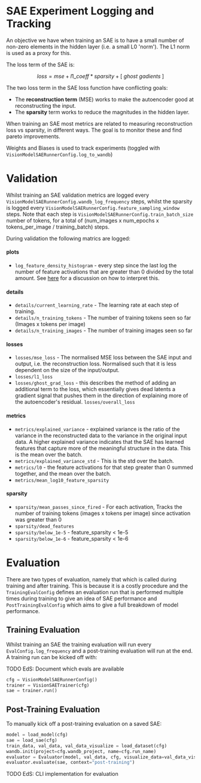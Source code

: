 # SAE Experiment Logging and Tracking

An objective we have when training an SAE is to have a small number of non-zero elements in the hidden layer (i.e. a small L0 'norm'). The L1 norm is used as a proxy for this.

The loss term of the SAE is:

$$loss = mse + l1\_coeff * sparsity + [ \: ghost \: gadients \: ]$$

The two loss term in the SAE loss function have conflicting goals:
* The **reconstruction term** (MSE) works to make the autoencoder good at reconstructing the input.
* The **sparsity** term works to reduce the magnitudes in the hidden layer. 

When training an SAE most metrics are related to measuring reconstruction loss vs sparsity, in different ways. The goal is to monitor these and find pareto improvements.

Weights and Biases is used to track experiments (toggled with `VisionModelSAERunnerConfig.log_to_wandb`)

# Validation

Whilst training an SAE validation metrics are logged every `VisionModelSAERunnerConfig.wandb_log_frequency` steps, whilst the sparsity is logged every `VisionModelSAERunnerConfig.feature_sampling_window` steps. Note that each step is `VisionModelSAERunnerConfig.train_batch_size` number of tokens, for a total of (num_images x num_epochs x tokens_per_image / training_batch) steps.

During validation the following matrics are logged:

#### plots

* `log_feature_density_histogram` - every step since the last log the number of feature activations that are greater than 0 divided by the total amount. See [here](https://arena3-chapter1-transformer-interp.streamlit.app/[1.3.2]_Interpretability_with_SAEs) for a discussion on how to interpret this. 

#### details

* `details/current_learning_rate` - The learning rate at each step of training.
* `details/n_training_tokens` - The number of training tokens seen so far (Images x tokens per image)
* `details/n_training_images` - The number of training images seen so far

#### losses

* `losses/mse_loss` - The normalised MSE loss between the SAE input and output, i.e. the reconstruction loss. Normalised such that it is less dependent on the size of the input/output. 
* `losses/l1_loss`
* `losses/ghost_grad_loss` - this describes the method of adding an additional term to the loss, which essentially gives dead latents a gradient signal that pushes them in the direction of explaining more of the autoencoder's residual.
`losses/overall_loss`

#### metrics


* `metrics/explained_variance` - explained variance is the ratio of the variance in the reconstructed data to the variance in the original input data. A higher explained variance indicates that the SAE has learned features that capture more of the meaningful structure in the data. This is the mean over the batch.
* `metrics/explained_variance_std` - This is the std over the batch.
* `metrics/l0` - the feature activations for that step greater than 0 summed together, and the mean over the batch.
* `metrics/mean_log10_feature_sparsity`

#### sparsity

* `sparsity/mean_passes_since_fired` - For each activation, Tracks the number of training tokens (images x tokens per image) since activation was greater than 0
* `sparsity/dead_features`
* `sparsity/below_1e-5` - feature_sparsity < 1e-5
* `sparsity/below_1e-6` - feature_sparsity < 1e-6

# Evaluation

There are two types of evaluation, namely that which is called during training and after training. This is because it is a costly procedure and the `TrainingEvalConfig` defines an evaluation run that is performed multiple times during training to give an idea of SAE performance and `PostTrainingEvalConfig` which aims to give a full breakdown of model performance. 

## Training Evaluation

Whilst training an SAE the training evaluation will run every `EvalConfig.log_frequency` and a post-training evaluation will run at the end. A training run can be kicked off with: 

TODO EdS: Document which evals are available

```python
cfg = VisionModelSAERunnerConfig()
trainer = VisionSAETrainer(cfg)
sae = trainer.run()
```

## Post-Training Evaluation

To manually kick off a post-training evaluation on a saved SAE:

```python
model = load_model(cfg)
sae = load_sae(cfg)
train_data, val_data, val_data_visualize = load_dataset(cfg)
wandb.init(project=cfg.wandb_project, name=cfg.run_name)
evaluator = Evaluator(model, val_data, cfg, visualize_data=val_data_visualize)
evaluator.evaluate(sae, context="post-training")
```

TODO EdS: CLI implementation for evaluation

